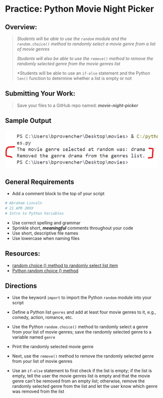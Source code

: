 # Practice: Python Movie Night Picker

## Overview:

> *Students will be able to use the `random` module and the `random.choice()` method to randomly select a movie genre from a list of movie genres*
>
> *Students will also be able to use the `remove()` method to remove the randomly selected genre from the movie genres list*
>
> *Students will be able to use an `if-else` statement and the Python `len()` function to determine whether a list is empty or not

## Submitting Your Work:

> Save your files to a GitHub repo named: ***movie-night-picker***

## Sample Output

![sample output](movies-output.png)

## General Requirements

- Add a comment block to the top of your script

```python
# Abraham Lincoln
# 21 APR 20XX
# Intro to Python Variables
```

- Use correct spelling and grammar
- Sprinkle short, ***meaningful*** comments throughout your code
- Use short, descriptive file names
- Use lowercase when naming files

## Resources:

- [random choice () method to randomly select list item](https://pynative.com/python-random-choice/#h-random-choice-function-to-select-a-random-element-from-a-list-in-python)
- [Python random choice () method](https://www.w3schools.com/python/ref_random_choice.asp)

## Directions

- Use the keyword `import` to import the Python `random` module into your script   

- Define a Python list `genres` and add at least four movie genres to it, e.g., comedy, action, romance, etc.   

- Use the Python `random.choice()` method to randomly select a genre from your list of movie genres; save the randomly selected genre to a variable named `genre`   

- Print the randomly selected movie genre   

- Next, use the `remove()` method to remove the randomly selected genre from your list of movie genres   

- Use an `if-else` statement to first check if the list is empty; if the list is empty, tell the user the movie genres list is empty and that the movie genre can't be removed from an empty list; otherwise, remove the randomly selected genre from the list and let the user know which genre was removed from the list
